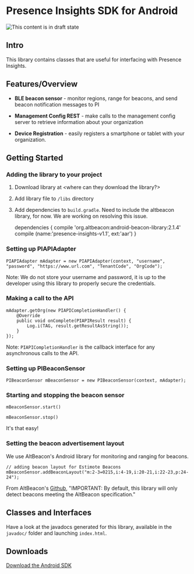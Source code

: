 # Presence Insights SDK for Android

![This content is in draft state](https://img.shields.io/badge/documentation-draft-lightgrey.svg)

## Intro

This library contains classes that are useful for interfacing with Presence Insights.

## Features/Overview

* **BLE beacon sensor** - monitor regions, range for beacons, and send beacon notification messages to PI


* **Management Config REST** - make calls to the management config server to retrieve information about your organization


* **Device Registration** - easily registers a smartphone or tablet with your organization.


## Getting Started

### Adding the library to your project

1. Download library at <where can they download the library?>

2. Add library file to `/libs` directory

3. Add dependencies to `build.gradle`.  Need to include the altbeacon library, for now.  We are working on resolving this issue.


    dependencies {
        compile 'org.altbeacon:android-beacon-library:2.1.4'
        compile (name:'presence-insights-v1.1', ext:'aar')
    }


### Setting up PIAPIAdapter

    PIAPIAdapter mAdapter = new PIAPIAdapter(context, "username", "password", "https://www.url.com", "TenantCode", "OrgCode");

Note: We do not store your username and password, it is up to the developer using this library to properly secure the credentials.

### Making a call to the API


    mAdapter.getOrg(new PIAPICompletionHandler() {
        @Override
        public void onComplete(PIAPIResult result) {
            Log.i(TAG, result.getResultAsString());
        }
    });

Note: `PIAPICompletionHandler` is the callback interface for any asynchronous calls to the API.

### Setting up PIBeaconSensor


    PIBeaconSensor mBeaconSensor = new PIBeaconSensor(context, mAdapter);


### Starting and stopping the beacon sensor

    mBeaconSensor.start()

    mBeaconSensor.stop()

It's that easy!

### Setting the beacon advertisement layout

We use AltBeacon's Android library for monitoring and ranging for beacons.

    // adding beacon layout for Estimote Beacons
    mBeaconSensor.addBeaconLayout("m:2-3=0215,i:4-19,i:20-21,i:22-23,p:24-24");

From AltBeacon's [Github](https://github.com/AltBeacon/android-beacon-library), "IMPORTANT: By default, this library will only detect beacons meeting the AltBeacon specification."


## Classes and Interfaces

Have a look at the javadocs generated for this library, available in the `javadoc/` folder and launching `index.html`.

## Downloads

[Download the Android SDK](/pidocs/sdk/pi-android-sdk.zip)
